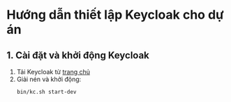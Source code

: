 # Hướng dẫn thiết lập Keycloak cho dự án

## 1. Cài đặt và khởi động Keycloak

1. Tải Keycloak từ [trang chủ](https://www.keycloak.org/downloads)
2. Giải nén và khởi động:
   ```bash
   bin/kc.sh start-dev